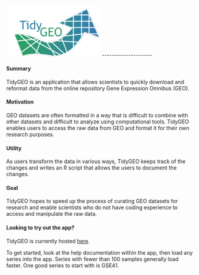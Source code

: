<img src="TidyGEO/www/logo_final.png" width = 50%>
---------------------

#### Summary
TidyGEO is an application that allows scientists to quickly download and reformat data from the online repository Gene Expression Omnibus (GEO). 

#### Motivation
GEO datasets are often formatted in a way that is difficult to combine with other datasets and difficult to analyze using computational tools. TidyGEO enables users to access the raw data from GEO and format it for their own research purposes. 

#### Utility
As users transform the data in various ways, TidyGEO keeps track of the changes and writes an R script that allows the users to document the changes. 

#### Goal
TidyGEO hopes to speed up the process of curating GEO datasets for research and enable scientists who do not have coding experience to access and manipulate the raw data.

#### Looking to try out the app?
TidyGEO is currently hosted [here](https://bioapps.byu.edu/TidyGEO).

To get started, look at the help documentation within the app, then load any series into the app. Series with fewer than 100 samples generally load faster. One good series to start with is GSE41.
